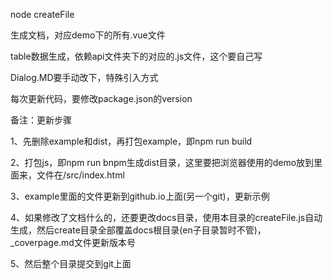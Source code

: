 node createFile

生成文档，对应demo下的所有.vue文件

table数据生成，依赖api文件夹下的对应的.js文件，这个要自己写

Dialog.MD要手动改下，特殊引入方式






每次更新代码，要修改package.json的version


备注：更新步骤

1、先删除example和dist，再打包example，即npm run build

2、打包js，即npm run bnpm生成dist目录，这里要把浏览器使用的demo放到里面来，文件在/src/index.html

3、example里面的文件更新到github.io上面(另一个git)，更新示例

4、如果修改了文档什么的，还要更改docs目录，使用本目录的createFile.js自动生成，然后create目录全部覆盖docs根目录(en子目录暂时不管)，_coverpage.md文件更新版本号

5、然后整个目录提交到git上面
